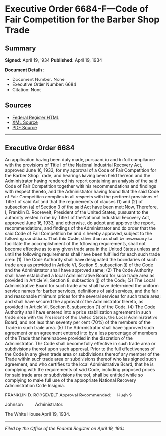 # Executive Order 6684-F—Code of Fair Competition for the Barber Shop Trade

## Summary

**Signed:** April 19, 1934
**Published:** April 19, 1934

**Document Details:**
- Document Number: None
- Executive Order Number: 6684
- Citation: None

## Sources
- [Federal Register HTML](https://www.presidency.ucsb.edu/documents/executive-order-6684-f-code-fair-competition-for-the-barber-shop-trade)
- [XML Source](None)
- [PDF Source](None)

---

## Executive Order 6684

An application having been duly made, pursuant to and in full compliance with the provisions of Title I of the National Industrial Recovery Act, approved June 16, 1933, for my approval of a Code of Fair Competition for the Barber Shop Trade, and hearings having been held thereon and the Administrator having rendered his report containing an analysis of the said Code of Fair Competition together with his recommendations and findings with respect thereto, and the Administrator having found that the said Code of Fair Competition complies in all respects with the pertinent provisions of Title I of said Act and that the requirements of clauses (1) and (2) of subsection (a) of Section 3 of the said Act have been met:
Now, Therefore, I, Franklin D. Roosevelt, President of the United States, pursuant to the authority vested in me by Title I of the National Industrial Recovery Act, approved June 16, 1933, and otherwise, do adopt and approve the report, recommendations, and findings of the Administrator and do order that the said Code of Fair Competition be and is hereby approved, subject to the following conditions:
That this Code, other than as shall be necessary to facilitate the accomplishment of the following requirements, shall not become effective as to any given trade area in the United States unless and until the following requirements shall have been fulfilled for each such trade area:
    (1) The Code Authority shall have designated the boundaries of such trade area as provided in Article VI, Section S, subsection (i) of the Code and the Administrator shall have approved same;
    (2) The Code Authority shall have established a local Administrative Board for such trade area as provided in Article VI, Section 8, subsection (j) of the Code;
    (3) The Local Administrative Board for such trade area shall have determined the uniform service names for barber services, definitions of said services, and the fair and reasonable minimum prices for the several services for such trade area; and shall have secured the approval of the Administrator thereto, as provided in Article VI, Section 8, subsection (1) of the Code.
    (4) The Code Authority shall have entered into a price stabilization agreement in such trade area with the President of the United States, the Local Administrative Board, and not less than seventy per cent (70%) of the members of the Trade in such trade area.
    (5) The Administrator shall have approved such agreement or an agreement entered into by a less percentage of members of the Trade than hereinabove provided in the discretion of the Administrator. The Code shall become fully effective in such trade area or subdivisions thereof upon such approval.
Prior to the full effectiveness of the Code in any given trade area or subdivisions thereof any member of the Trade within such trade area or subdivisions thereof who has signed such agreement, and who certifies to the local Administrative Board, that he is complying with the requirements of said Code, including proposed prices for said trade area or subdivisions thereof, shall be entitled while so complying to make full use of the appropriate National Recovery Administration Code Insignia.

FRANKLIN D. ROOSEVELT
Approval Recommended:     Hugh S 

Johnson          Administrator.

The White House,April 19, 1934.

---

*Filed by the Office of the Federal Register on April 19, 1934*
